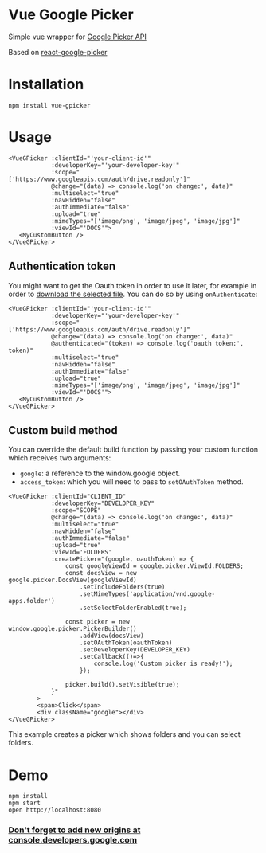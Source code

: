 Vue Google Picker
===================
Simple vue wrapper for [Google Picker API](https://developers.google.com/picker/docs/) 

Based on [react-google-picker](https://github.com/sdoomz/react-google-picker)

Installation
============
```
npm install vue-gpicker
```

Usage
=====
```
<VueGPicker :clientId="'your-client-id'"
            :developerKey="'your-developer-key'"
            :scope="['https://www.googleapis.com/auth/drive.readonly']"
            @change="(data) => console.log('on change:', data)"
            :multiselect="true"
            :navHidden="false"
            :authImmediate="false"
            :upload="true"
            :mimeTypes="['image/png', 'image/jpeg', 'image/jpg']"
            :viewId="'DOCS'">
   <MyCustomButton />
</VueGPicker>
```

## Authentication token

You might want to get the Oauth token in order to use it later, for example
in order to [download the selected file](https://developers.google.com/drive/v3/web/manage-downloads).
You can do so by using `onAuthenticate`:

```
<VueGPicker :clientId="'your-client-id'"
            :developerKey="'your-developer-key'"
            :scope="['https://www.googleapis.com/auth/drive.readonly']"
            @change="(data) => console.log('on change:', data)"
            @authenticated="(token) => console.log('oauth token:', token)"
            :multiselect="true"
            :navHidden="false"
            :authImmediate="false"
            :upload="true"
            :mimeTypes="['image/png', 'image/jpeg', 'image/jpg']"
            :viewId="'DOCS'">
   <MyCustomButton />
</VueGPicker>
```

## Custom build method
You can override the default build function by passing your custom function which receives two arguments:
- `google`: a reference to the window.google object.
- `access_token`: which you will need to pass to `setOAuthToken` method.
```
<VueGPicker :clientId="CLIENT_ID"
            :developerKey="DEVELOPER_KEY"
            :scope="SCOPE"
            @change="(data) => console.log('on change:', data)"
            :multiselect="true"
            :navHidden="false"
            :authImmediate="false"
            :upload="true"
            :viewId='FOLDERS'
            :createPicker="(google, oauthToken) => {
                const googleViewId = google.picker.ViewId.FOLDERS;
                const docsView = new google.picker.DocsView(googleViewId)
                    .setIncludeFolders(true)
                    .setMimeTypes('application/vnd.google-apps.folder')
                    .setSelectFolderEnabled(true);

                const picker = new window.google.picker.PickerBuilder()
                    .addView(docsView)
                    .setOAuthToken(oauthToken)
                    .setDeveloperKey(DEVELOPER_KEY)
                    .setCallback(()=>{
                        console.log('Custom picker is ready!');
                    });

                picker.build().setVisible(true);
            }"
        >
        <span>Click</span>
        <div className="google"></div>
</VueGPicker>
```
This example creates a picker which shows folders and you can select folders.


Demo
====
```
npm install
npm start
open http://localhost:8080
```

### [Don't forget to add new origins at console.developers.google.com](https://console.developers.google.com)
